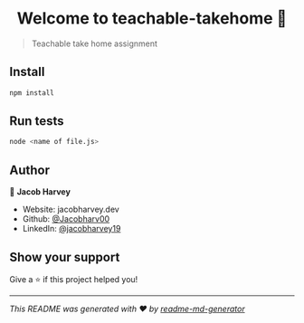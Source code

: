 <h1 align="center">Welcome to teachable-takehome 👋</h1>
<p>
</p>

> Teachable take home assignment

## Install

```sh
npm install
```

## Run tests

```sh
node <name of file.js>
```

## Author

👤 **Jacob Harvey**

* Website: jacobharvey.dev
* Github: [@Jacobharv00](https://github.com/Jacobharv00)
* LinkedIn: [@jacobharvey19](https://linkedin.com/in/jacobharvey19)

## Show your support

Give a ⭐️ if this project helped you!

***
_This README was generated with ❤️ by [readme-md-generator](https://github.com/kefranabg/readme-md-generator)_